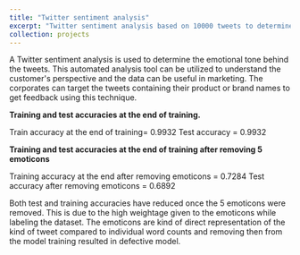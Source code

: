 ```yaml
---
title: "Twitter sentiment analysis"
excerpt: "Twitter sentiment analysis based on 10000 tweets to determine the emotional tone behind the tweets.<br/><img src='/images/twitter_analysis.png'>"
collection: projects
---
```


A Twitter sentiment analysis is used to determine the emotional tone behind the tweets. This automated analysis tool can be utilized to understand the customer's perspective and the data can be useful in marketing. The corporates can target the tweets containing their product or brand names to get feedback using this technique.

**Training and test accuracies at the end of training.**

Train accuracy at the end of training= 0.9932
Test accuracy = 0.9932

**Training and test accuracies at the end of training after removing 5 emoticons**

Training accuracy at the end after removing emoticons = 0.7284
Test accuracy after removing emoticons = 0.6892

Both test and training accuracies have reduced once the 5 emoticons were removed. This is due to the high weightage given to the emoticons while labeling the dataset. The emoticons are kind of direct representation of the kind of tweet compared to individual word counts and removing then from the model training resulted in defective model.
